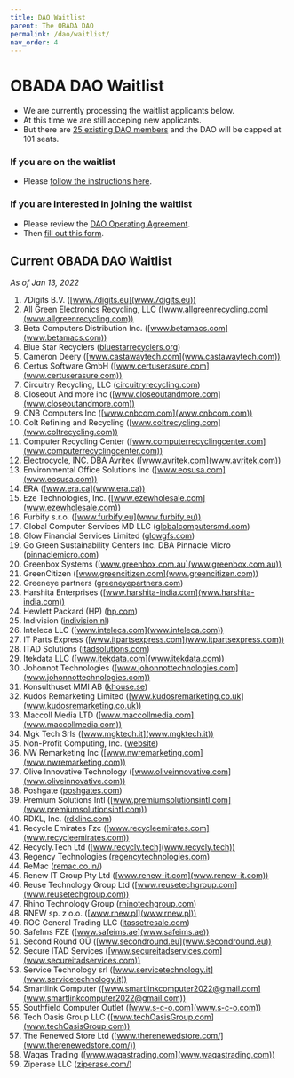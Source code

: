 ```yaml
--- 
title: DAO Waitlist
parent: The OBADA DAO
permalink: /dao/waitlist/
nav_order: 4
---
```


# OBADA DAO Waitlist

* We are currently processing the waitlist applicants below.
* At this time we are still acceping new applicants.
* But there are [25 existing DAO members](../dao-members/) and the DAO will be capped at 101 seats.

### If you are on the waitlist
* Please [follow the instructions here](../waitlist-processing-instructions).
 
### If you are interested in joining the waitlist
* Please review the [DAO Operating Agreement](https://www.dropbox.com/s/17hgdbl4e5mkuvw/OBADA%20DAO%2C%20LLC%20Operating%20Agreement%20%281.3.2022%29%20-%20Final.pdf?dl=0).
* Then [fill out this form](https://docs.google.com/forms/d/e/1FAIpQLSdr-6CT7zsobF4J65jG_kUxmuCI3_-jGANKRbdbrv8WUzLO5g/viewform).

## Current OBADA DAO Waitlist
_As of Jan 13, 2022_
1. 7Digits B.V. ([www.7digits.eu](www.7digits.eu))
2. All Green Electronics Recycling, LLC ([www.allgreenrecycling.com](www.allgreenrecycling.com))
3. Beta Computers Distribution Inc. ([www.betamacs.com](www.betamacs.com))
4. Blue Star Recyclers ([bluestarrecyclers.org](bluestarrecyclers.org))
5. Cameron Deery ([www.castawaytech.com](www.castawaytech.com))
6. Certus Software GmbH ([www.certuserasure.com](www.certuserasure.com))
7. Circuitry Recycling, LLC ([circuitryrecycling.com](circuitryrecycling.com))
8. Closeout And more inc ([www.closeoutandmore.com](www.closeoutandmore.com))
9. CNB Computers Inc  ([www.cnbcom.com](www.cnbcom.com))
10. Colt Refining and Recycling ([www.coltrecycling.com](www.coltrecycling.com))
11. Computer Recycling Center ([www.computerrecyclingcenter.com](www.computerrecyclingcenter.com))
12. Electrocycle, INC. DBA Avritek ([www.avritek.com](www.avritek.com))
13. Environmental Office Solutions Inc ([www.eosusa.com](www.eosusa.com))
14. ERA ([www.era.ca](www.era.ca))
15. Eze Technologies, Inc. ([www.ezewholesale.com](www.ezewholesale.com))
16. Furbify s.r.o. ([www.furbify.eu](www.furbify.eu))
17. Global Computer Services MD LLC  ([globalcomputersmd.com](globalcomputersmd.com))
18. Glow Financial Services Limited ([glowgfs.com](glowgfs.com))
19. Go Green Sustainability Centers Inc. DBA Pinnacle Micro ([pinnaclemicro.com](pinnaclemicro.com))
20. Greenbox Systems  ([www.greenbox.com.au](www.greenbox.com.au))
21. GreenCitizen ([www.greencitizen.com](www.greencitizen.com))
22. Greeneye partners  ([greeneyepartners.com](greeneyepartners.com))
23. Harshita Enterprises  ([www.harshita-india.com](www.harshita-india.com))
24. Hewlett Packard (HP) ([hp.com](hp.com))
25. Indivision  ([indivision.nl](indivision.nl))
26. Inteleca LLC ([www.inteleca.com](www.inteleca.com))
27. IT Parts Express ([www.itpartsexpress.com](www.itpartsexpress.com))
28. ITAD Solutions ([itadsolutions.com](itadsolutions.com))
29. Itekdata LLC ([www.itekdata.com](www.itekdata.com))
30. Johonnot Technologies ([www.johonnottechnologies.com](www.johonnottechnologies.com))
31. Konsulthuset MMI AB ([khouse.se](khouse.se))
32. Kudos Remarketing Limited  ([www.kudosremarketing.co.uk](www.kudosremarketing.co.uk))
33. Maccoll Media LTD ([www.maccollmedia.com](www.maccollmedia.com))
34. Mgk Tech Srls ([www.mgktech.it](www.mgktech.it))
35. Non-Profit Computing, Inc. ([website](www.idealist.org/en/nonprofit/0a31242e863d4f648a6c6fdca1bba210-non-profit-computing-inc-a-nonprofit-organization-new-york))
36. NW Remarketing Inc ([www.nwremarketing.com](www.nwremarketing.com))
37. Olive Innovative Technology ([www.oliveinnovative.com](www.oliveinnovative.com))
38. Poshgate ([poshgates.com](poshgates.com))
39. Premium Solutions Intl ([www.premiumsolutionsintl.com](www.premiumsolutionsintl.com))
40. RDKL, Inc. ([rdklinc.com](rdklinc.com))
41. Recycle Emirates Fzc ([www.recycleemirates.com](www.recycleemirates.com))
42. Recycly.Tech Ltd ([www.recycly.tech](www.recycly.tech))
43. Regency Technologies ([regencytechnologies.com](regencytechnologies.com))
44. ReMac ([remac.co.in/](remac.co.in/))
45. Renew IT Group Pty Ltd ([www.renew-it.com](www.renew-it.com))
46. Reuse Technology Group Ltd ([www.reusetechgroup.com](www.reusetechgroup.com))
47. Rhino Technology Group ([rhinotechgroup.com](rhinotechgroup.com))
48. RNEW sp. z o.o. ([www.rnew.pl](www.rnew.pl))
49. ROC General Trading LLC ([itassetresale.com](itassetresale.com))
50. SafeIms FZE ([www.safeims.ae](www.safeims.ae))
51. Second Round OÜ ([www.secondround.eu](www.secondround.eu))
52. Secure ITAD Services ([www.secureitadservices.com](www.secureitadservices.com))
53. Service Technology srl ([www.servicetechnology.it](www.servicetechnology.it))
54. Smartlink Computer ([www.smartlinkcomputer2022@gmail.com](www.smartlinkcomputer2022@gmail.com))
55. Southfield Computer Outlet ([www.s-c-o.com](www.s-c-o.com))
56. Tech Oasis Group LLC ([www.techOasisGroup.com](www.techOasisGroup.com))
57. The Renewed Store Ltd ([www.therenewedstore.com/](www.therenewedstore.com/))
58. Waqas Trading  ([www.waqastrading.com](www.waqastrading.com))
59. Ziperase LLC ([ziperase.com/](ziperase.com/))
